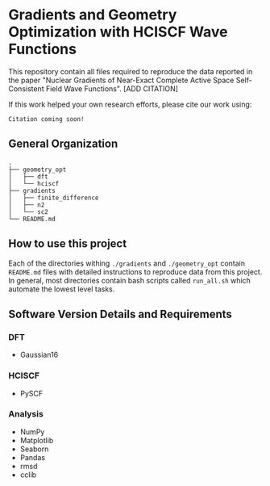 # Gradients and Geometry Optimization with HCISCF Wave Functions

This repository contain all files required to reproduce the data reported in the paper "Nuclear Gradients of Near-Exact Complete Active Space Self-Consistent Field Wave Functions". [ADD CITATION]

If this work helped your own research efforts, please cite our work using:

```
Citation coming soon!
```

## General Organization

```
.
├── geometry_opt
│   ├── dft
│   └── hciscf
├── gradients
│   ├── finite_difference
│   ├── n2
│   └── sc2
└── README.md
```


## How to use this project
Each of the directories withing `./gradients` and `./geometry_opt` contain `README.md` files with detailed instructions to reproduce data from this project.
In general, most directories contain bash scripts called `run_all.sh` which automate the lowest level tasks.


## Software Version Details and Requirements

### DFT 
- Gaussian16
### HCISCF
- PySCF

### Analysis
- NumPy
- Matplotlib
- Seaborn
- Pandas
- rmsd
- cclib



